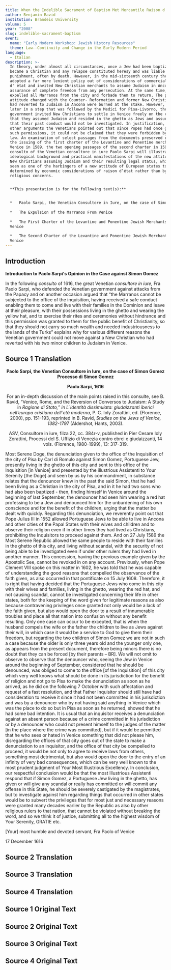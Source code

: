 ```yaml
---
title: When the Indelible Sacrament of Baptism Met Mercantile Raison d'Etat
author: Benjamin Ravid
institution: Brandeis University
volume: 5
year: "2008"
slug: indelible-sacrament-baptism
event:
  name: "Early Modern Workshop: Jewish History Resources"
  theme: Law--Continuity and Change in the Early Modern Period
language:
  - Italian
description: >-
  In theory, under almost all circumstances, once a Jew had been baptized, s/he
  became a Christian and any relapse constituted heresy and was liable to severe
  punishment, often by death. However, in the mid-sixteenth century the Papacy
  adopted a far more lenient policy out of considerations of commercial raison
  d' état and invited New Christian merchants to assume Judaism in Ancona with
  assurance of complete freedom from any persecution. At the same time, Venice
  expelled all Marranos from the city and forbade them to return. The papal
  attitude changed with the Counter- Reformation and former New Christians who
  had reverted to Judaism in Ancona were burned at the stake. However, slightly
  later in a step that was followed by the Medici for Pisa-Livorno, the Venetian
  government invited New Christians to settle in Venice freely on the condition
  that they assumed Judaism and resided in the ghetto as Jews and assured them
  that their past conduct would not be investigated. In justification, among
  other arguments the Venetians pointed out that since Popes had once granted
  such permissions, it could not be claimed that they were forbidden by canon
  law. An examination of select passages from the documents preserved regarding
  the issuing of the first charter of the Levantine and Ponentine merchants in
  Venice in 1589, the two opening passages of the second charter in 1598, and a
  consulto of the Venetian consultore in iure Paolo Sarpi will illustrate the
  ideological background and practical manifestations of the new attitude toward
  New Christians assuming Judaism and their resulting legal status, which can be
  seen as one of the harbingers of a new attitude of European states toward Jews
  determined by economic considerations of raison d’état rather than by
  religious concerns.


  **This presentation is for the following text(s):**


  *   Paolo Sarpi, the Venetian Consultore in Iure, on the case of Simon Gomez
      
  *   The Expulsion of the Marranos From Venice
      
  *   The First Charter of the Levantine and Ponentine Jewish Merchants of
  Venice
      
  *   The Second Charter of the Levantine and Ponentine Jewish Merchants of
  Venice
---
```

## Introduction

**Introduction to Paolo Sarpi's Opinion in the Case against Simon Gomez**

In the following _consulto_ of 1616, the great Venetian _consultore in iure_, Fra Paolo Sarpi, who defended the Venetian government against attacks from the Papacy and on another occasion argued that “the Marranos cannot be subjected to the office of the inquisition, having received a safe conduct enabling them to come and live with their families in the Dominion and leave at their pleasure, with their possessions living in the ghetto and wearing the yellow hat, and to exercise their rites and ceremonies without hindrance and this permission was granted to them for the public benefit of Christianity, so that they should not carry so much wealth and needed industriousness to the lands of the Turks” explains why for various different reasons the Venetian government could not move against a New Christian who had reverted with his two minor children to Judaism in Venice.

## Source 1 Translation

<p style="text-align: center"><strong>Paolo Sarpi, the Venetian Consultore in Iure, on the case of Simon Gomez<br>Processo di Simon Gomez</strong></p><p style="text-align: center"><strong>Paolo Sarpi, 1616</strong></p><p style="text-align: center">For an in-depth discussion of the main points raised in this consulte, see B. Ravid, “Venice, Rome, and the Reversion of Conversos to Judaism: A Study in <em>Ragione di Stato,” in L`identità dissimulata: giudaizzanti iberici nell’europa cristiana dell`età moderna</em>, P. C. Ioly Zorattini, ed. (Florence, 2000), pp. 151-193, reprinted in B. Ravid, <em>Studies on the Jews of Venice, 1382-1797 </em>(Aldershot, Hants, 2003).</p><p style="text-align: center">ASV, Consultore in iure, filza 22, cc. 384r-v, published in Pier Cesare Ioly Zorattini, Processi del S. Uffizio di Venezia contro ebrei e giudaizzanti, 14 vols. (Florence, 1980-1999), 13: 317-319.</p>

Most Serene Doge, the denunciation given to the office of the Inquisition of the city of Pisa by Carl di Romulo against Simon Gomez, Portuguese Jew, presently living in the ghetto of this city and sent to this office of the Inquisition \[in Venice\] and presented by the illustrious Assistenti to Your Serenity \[the Doge\] and seen by us by his commandment, in substance relates that the denouncer knew in the past the said Simon, that he had been living as a Christian in the city of Pisa, and in it he had two sons who had also been baptized - then, finding himself in Venice around the beginning of last September, the denouncer had seen him wearing a red hat professing to be a Jew and denounced him for the unburdening of his own conscience and for the benefit of the children, urging that the matter be dealt with quickly. Regarding this denunciation, we reverently point out that Pope Julius III in 1552 allowed Portuguese Jews to be able to live in Ancona and other cities of the Papal States with their wives and children and to observe their religion even if in other times they had lived as Christians, prohibiting the Inquisitors to proceed against them. And on 27 July 1589 the Most Serene Republic allowed the same people to reside with their families in the ghetto of this city, and living without scandal, with the security of not being able to be investigated even if under other rulers they had lived in another manner. This concession, having the previous example given by the Apostolic See, cannot be revoked in on any account. Previously, when Pope Clement VIII spoke on this matter in 1602, he was told that he was capable of understanding the good reasons that compelled the observance of the faith given, as also occurred in that pontificate on 15 July 1608. Therefore, it is right that having decided that the Portuguese Jews who come in this city with their wives and families, living in the ghetto, wearing the red hat, and not causing scandal, cannot be investigated concerning their life in other states, both for the keeping of the word given for legitimate reasons as also because contravening privileges once granted not only would be a lack of the faith given, but also would open the door to a result of innumerable troubles and place all that nation into confusion without any benefit resulting. Only one case can occur to be excepted, that is when the husband compels the wife or the father the children to live as Jews against their will, in which case it would be a service to God to give them their freedom, but regarding the two children of Simon Gomez we are not in such a case because the older is only three years old and the younger only one, as appears from the present document, therefore being minors there is no doubt that they can be forced \[by their parents – BR\]. We will not omit to observe to observe that the denouncer who, seeing the Jew in Venice around the beginning of September, considered that he should be denounced, was obliged to come to the office \[of the Inquisition\] of this city which very well knows what should be done in its jurisdiction for the benefit of religion and not go to Pisa to make the denunciation as soon as he arrived, as he did on the following 7 October with such affectation and request of a fast resolution, and that Father Inquisitor should still have had consideration to receive it since it had not been committed in his jurisdiction and was by a denouncer who by not having said anything in Venice which was the place to do so but in Pisa as soon as he returned, showed that he had some bad intention. It is usual that an inquisitor receives a denunciation against an absent person because of a crime committed in his jurisdiction or by a denouncer who could not present himself to the judges of the matter \[in the place where the crime was committed\], but if it would be permitted that he who sees or hated in Venice something that did not please him, disregarding the offices of that city goes out of the state to make a denunciation to an inquisitor, and the office of that city be compelled to proceed, it would be not only to agree to receive laws from others, something most detrimental, but also would open the door to the entry of an infinity of very bad consequences, which can be very well known to the most prudent judgment of Your Most Illustrious Excellency. In conclusion, our respectful conclusion would be that the most Illustrious Assistenti respond that if Simon Gomez, a Portuguese Jew living in the ghetto, has given or will give any scandal or really has committed or will commit any offense in this State, he should be severely castigated by the magistrates, but to investigate against him regarding things that occurred in other states would be to subvert the privileges that for most just and necessary reasons were granted many decades earlier by the Republic as also by other religious rulers to that nation, that cannot be violated without breaking the word, and so we think it of justice, submitting all to the highest wisdom of Your Serenity, GRATIE etc.

\[Your\] most humble and devoted servant, Fra Paolo of Venice

17 December 1616

## Source 2 Translation

## Source 3 Translation

## Source 4 Translation

## Source 1 Original Text

## Source 2 Original Text

## Source 3 Original Text

## Source 4 Original Text